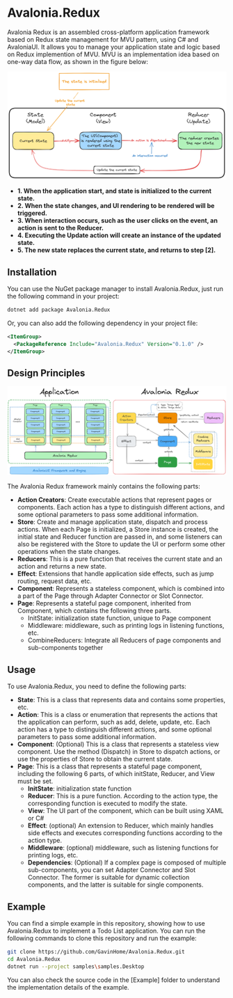 # Avalonia.Redux

Avalonia Redux is an assembled cross-platform application framework based on Redux state management for MVU pattern,  using C# and AvaloniaUI. It allows you to manage your application state and logic based on Redux implemention of MVU. MVU is an implementation idea based on one-way data flow, as shown in the figure below:

<p><img src="./assets/mvu.png" alt="redux-data-flow"></p>

- **1. When the application start, and state is initialized to the current state.**
- **2. When the state changes, and UI rendering to be rendered will be triggered.**
- **3. When interaction occurs, such as the user clicks on the event, an action is sent to the Reducer.**
- **4. Executing the Update action will create an instance of the updated state.**
- **5. The new state replaces the current state, and returns to step [2].**


## Installation

You can use the NuGet package manager to install Avalonia.Redux, just run the following command in your project:

```bash
dotnet add package Avalonia.Redux
```

Or, you can also add the following dependency in your project file:

```xml
<ItemGroup>
  <PackageReference Include="Avalonia.Redux" Version="0.1.0" />
</ItemGroup>
```

## Design Principles

<p><img src="./assets/avalonia_redux.png" alt="avalonia-redux-framework"></p>

The Avalonia Redux framework mainly contains the following parts:

- **Action Creators**: Create executable actions that represent pages or components. Each action has a type to distinguish different actions, and some optional parameters to pass some additional information.
- **Store**: Create and manage application state, dispatch and process actions. When each Page is initialized, a Store instance is created, the initial state and Reducer function are passed in, and some listeners can also be registered with the Store to update the UI or perform some other operations when the state changes.
- **Reducers**: This is a pure function that receives the current state and an action and returns a new state.
- **Effect**: Extensions that handle application side effects, such as jump routing, request data, etc.
- **Component**: Represents a stateless component, which is combined into a part of the Page through Adapter Connector or Slot Connector.
- **Page**: Represents a stateful page component, inherited from Component, which contains the following three parts.
   - InitState: initialization state function, unique to Page component
   - Middleware: middleware, such as printing logs in listening functions, etc.
   - CombineReducers: Integrate all Reducers of page components and sub-components together


## Usage

To use Avalonia.Redux, you need to define the following parts:

- **State**: This is a class that represents data and contains some properties, etc.
- **Action**: This is a class or enumeration that represents the actions that the application can perform, such as add, delete, update, etc. Each action has a type to distinguish different actions, and some optional parameters to pass some additional information.
- **Component**: (Optional) This is a class that represents a stateless view component. Use the method (Dispatch) in Store to dispatch actions, or use the properties of Store to obtain the current state.
- **Page**: This is a class that represents a stateful page component, including the following 6 parts, of which initState, Reducer, and View must be set.
   - **InitState**: initialization state function
   - **Reducer**: This is a pure function. According to the action type, the corresponding function is executed to modify the state.
   - **View**: The UI part of the component, which can be built using XAML or C#
   - **Effect**: (optional) An extension to Reducer, which mainly handles side effects and executes corresponding functions according to the action type.
   - **Middleware**: (optional) middleware, such as listening functions for printing logs, etc.
   - **Dependencies**: (Optional) If a complex page is composed of multiple sub-components, you can set Adapter Connector and Slot Connector. The former is suitable for dynamic collection components, and the latter is suitable for single components.


## Example

You can find a simple example in this repository, showing how to use Avalonia.Redux to implement a Todo List application. You can run the following commands to clone this repository and run the example:

```bash
git clone https://github.com/GavinHome/Avalonia.Redux.git
cd Avalonia.Redux
dotnet run --project samples\samples.Desktop
```

You can also check the source code in the [Example] folder to understand the implementation details of the example.
